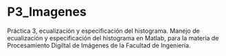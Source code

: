 # P3_Imagenes
Práctica 3, ecualización y especificación  del histograma. 
Manejo de ecualización y especificación del histograma en Matlab, para la materia de Procesamiento Digiltal de Imágenes
de la Facultad de Ingeniería.
